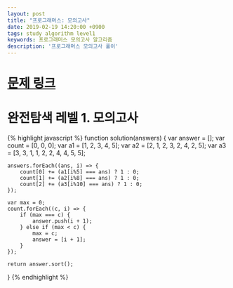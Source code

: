 ```yaml
---
layout: post
title: "프로그래머스: 모의고사"
date: 2019-02-19 14:20:00 +0900
tags: study algorithm level1
keywords: 프로그래머스 모의고사 알고리즘
description: '프로그래머스 모의고사 풀이'
---
```


# [문제 링크](https://programmers.co.kr/learn/courses/30/lessons/42840)

# 완전탐색 레벨 1. 모의고사



{% highlight javascript %}
function solution(answers) {
    var answer = [];
    var count = [0, 0, 0];
    var a1 = [1, 2, 3, 4, 5];
    var a2 = [2, 1, 2, 3, 2, 4, 2, 5];
    var a3 = [3, 3, 1, 1, 2, 2, 4, 4, 5, 5];
    
    answers.forEach((ans, i) => {
        count[0] += (a1[i%5] === ans) ? 1 : 0;
        count[1] += (a2[i%8] === ans) ? 1 : 0;
        count[2] += (a3[i%10] === ans) ? 1 : 0;
    });
    
    var max = 0;
    count.forEach((c, i) => {
        if (max === c) {
            answer.push(i + 1);
        } else if (max < c) {
            max = c;
            answer = [i + 1];
        }
    });
    
    return answer.sort();
}
{% endhighlight %}

